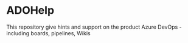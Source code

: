 # ADOHelp
This repository give hints and support on the product Azure DevOps - including boards, pipelines, Wikis
